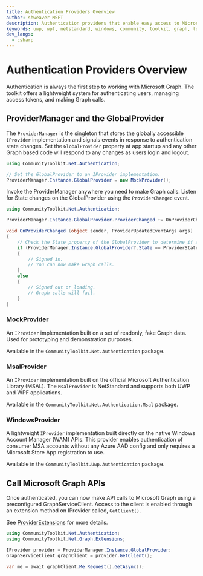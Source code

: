 ```yaml
---
title: Authentication Providers Overview
author: shweaver-MSFT
description: Authentication providers that enable easy access to Microsoft Graph APIs.
keywords: uwp, wpf, netstandard, windows, community, toolkit, graph, login, authentication, provider, providers, identity, msa, wam
dev_langs:
  - csharp
---
```


# Authentication Providers Overview

Authentication is always the first step to working with Microsoft Graph. 
The toolkit offers a lightweight system for authenticating users, managing access tokens, and making Graph calls. 

## ProviderManager and the GlobalProvider

The `ProviderManager` is the singleton that stores the globally accessible `IProvider` implementation and signals events in response to authentication state changes. 
Set the `GlobalProvider` property at app startup and any other Graph based code will respond to any changes as users login and logout.

```csharp
using CommunityToolkit.Net.Authentication;

// Set the GlobalProvider to an IProvider implementation.
ProviderManager.Instance.GlobalProvider = new MockProvider();
```

Invoke the ProviderManager anywhere you need to make Graph calls. 
Listen for State changes on the GlobalProvider using the `ProviderChanged` event.  

```csharp
using CommunityToolkit.Net.Authentication;

ProviderManager.Instance.GlobalProvider.ProviderChanged += OnProviderChanged;

void OnProviderChanged (object sender, ProviderUpdatedEventArgs args) 
{
    // Check the State property of the GlobalProvider to determine if a user is signed in or not. 
    if (ProviderManager.Instance.GlobalProvider?.State == ProviderState.SignedIn)
    {
        // Signed in.
        // You can now make Graph calls.
    }
    else
    {
        // Signed out or loading.
        // Graph calls will fail.
    }
}
```

### MockProvider
An `IProvider` implementation built on a set of readonly, fake Graph data. 
Used for prototyping and demonstration purposes.

Available in the `CommunityToolkit.Net.Authentication` package.

### MsalProvider
An `IProvider` implementation built on the official Microsoft Authentication Library (MSAL). 
The `MsalProvider` is NetStandard and supports both UWP and WPF applications.

Available in the `CommunityToolkit.Net.Authentication.Msal` package.

### WindowsProvider
A lightweight `IProvider` implementation built directly on the native Windows Account Manager (WAM) APIs.
This provider enables authentication of consumer MSA accounts without any Azure AAD config and only requires a Microsoft Store App registration to use.

Available in the `CommunityToolkit.Uwp.Authentication` package.

## Call Microsoft Graph APIs
Once authenticated, you can now make API calls to Microsoft Graph using a preconfigured GraphServiceClient. Access to the client is enabled through an extension method on IProvider called, `GetClient()`.

See [ProviderExtensions]() for more details. 

```csharp
using CommunityToolkit.Net.Authentication;
using CommunityToolkit.Net.Graph.Extensions;

IProvider provider = ProviderManager.Instance.GlobalProvider;
GraphServiceClient graphClient = provider.GetClient();

var me = await graphClient.Me.Request().GetAsync();
```